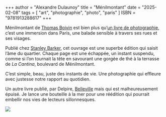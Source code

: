 +++
author = "Alexandre Dulaunoy"
title = "Ménilmontant"
date = "2025-02-08"
tags = [
    "art", "photographie", "photo", "paris"
]
ISBN = "9781913288617"
+++

Ménilmontant de [Thomas Boivin](https://www.thomasboivin.com/) est bien plus qu’[un livre de photographie](https://www.thomasboivin.com/Menilmontant), c’est une immersion dans Paris, une balade sensible à travers ses rues et ses visages.

Publié chez [Stanley Barker](https://www.stanleybarker.co.uk/), cet ouvrage est une superbe édition qui saisit l’âme du quartier. Chaque page est une échappée, un instant suspendu, comme si l’on tournait la tête en savourant une gorgée de thé à la terrasse de *La Cantina*, boulevard de Ménilmontant.

C’est simple, beau, juste des instants de vie. Une photographie qui effleure avec justesse notre rapport au quotidien.

Un autre livre publié, par Delpire, [Belleville](https://www.delpireandco.com/produit/belleville/) mais qui est malheureusement épuisé. Je lance une bouteille à la mer pour une réédition qui pourrait embellir nos vies de lecteurs sillonnesques.

![](/images/menilmontant.jpg)
